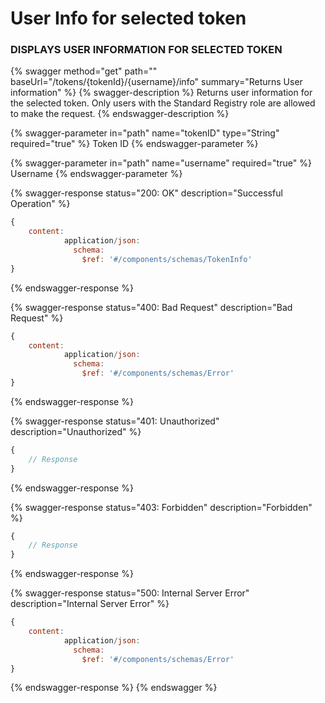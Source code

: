 # User Info for selected token

### DISPLAYS USER INFORMATION FOR SELECTED TOKEN

{% swagger method="get" path="" baseUrl="/tokens/{tokenId}/{username}/info" summary="Returns User information" %}
{% swagger-description %}
Returns user information for the selected token. Only users with the Standard Registry role are allowed to make the request.
{% endswagger-description %}

{% swagger-parameter in="path" name="tokenID" type="String" required="true" %}
Token ID
{% endswagger-parameter %}

{% swagger-parameter in="path" name="username" required="true" %}
Username
{% endswagger-parameter %}

{% swagger-response status="200: OK" description="Successful Operation" %}
```javascript
{
    content:
            application/json:
              schema:
                $ref: '#/components/schemas/TokenInfo'
}
```
{% endswagger-response %}

{% swagger-response status="400: Bad Request" description="Bad Request" %}
```javascript
{
    content:
            application/json:
              schema:
                $ref: '#/components/schemas/Error'
}
```
{% endswagger-response %}

{% swagger-response status="401: Unauthorized" description="Unauthorized" %}
```javascript
{
    // Response
}
```
{% endswagger-response %}

{% swagger-response status="403: Forbidden" description="Forbidden" %}
```javascript
{
    // Response
}
```
{% endswagger-response %}

{% swagger-response status="500: Internal Server Error" description="Internal Server Error" %}
```javascript
{
    content:
            application/json:
              schema:
                $ref: '#/components/schemas/Error'
}
```
{% endswagger-response %}
{% endswagger %}
